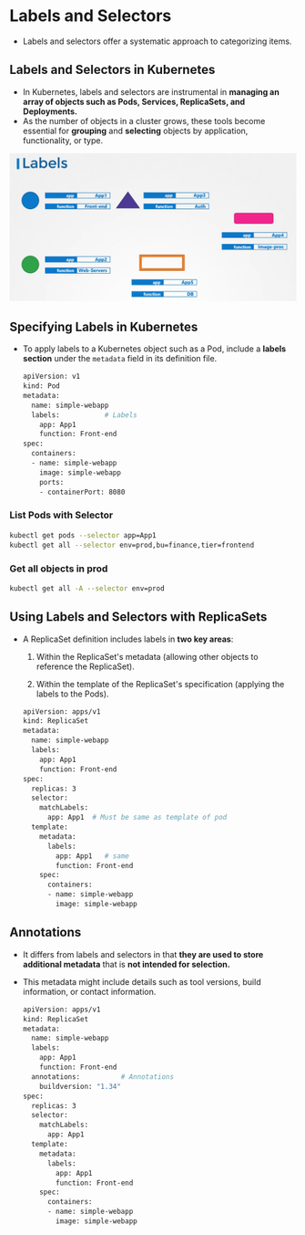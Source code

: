 # Labels and Selectors

- Labels and selectors offer a systematic approach to categorizing items. 

## Labels and Selectors in Kubernetes

-   In Kubernetes, labels and selectors are instrumental in **managing an array of objects such as Pods, Services, ReplicaSets, and Deployments.** 
-   As the number of objects in a cluster grows, these tools become essential for **grouping** and **selecting** objects by application, functionality, or type.

![](../../images/kubernetes_label.png)

## Specifying Labels in Kubernetes
- To apply labels to a Kubernetes object such as a Pod, include a **labels section** under the ```metadata``` field in its definition file. 

  ```bash
  apiVersion: v1
  kind: Pod
  metadata:
    name: simple-webapp
    labels:           # Labels
      app: App1
      function: Front-end
  spec:
    containers:
    - name: simple-webapp
      image: simple-webapp
      ports:
      - containerPort: 8080

  ```
### List Pods with Selector
```bash
kubectl get pods --selector app=App1
kubectl get all --selector env=prod,bu=finance,tier=frontend
```

### Get all objects in prod
```bash
kubectl get all -A --selector env=prod
```

## Using Labels and Selectors with ReplicaSets
- A ReplicaSet definition includes labels in **two key areas**:

    1.  Within the ReplicaSet's metadata (allowing other objects to reference the ReplicaSet).
   
   2.   Within the template of the ReplicaSet's specification (applying the labels to the Pods).

  ```bash
  apiVersion: apps/v1
  kind: ReplicaSet
  metadata:
    name: simple-webapp
    labels:
      app: App1
      function: Front-end
  spec:
    replicas: 3
    selector:
      matchLabels:
        app: App1  # Must be same as template of pod
    template:
      metadata:
        labels:
          app: App1   # same
          function: Front-end
      spec:
        containers:
        - name: simple-webapp
          image: simple-webapp
  ```

## Annotations

-   It differs from labels and selectors in that **they are used to store additional metadata** that is **not intended for selection.**
-   This metadata might include details such as tool versions, build information, or contact information.

    ```bash
    apiVersion: apps/v1
    kind: ReplicaSet
    metadata:
      name: simple-webapp
      labels:
        app: App1
        function: Front-end
      annotations:          # Annotations
        buildversion: "1.34"
    spec:
      replicas: 3
      selector:
        matchLabels:
          app: App1
      template:
        metadata:
          labels:
            app: App1
            function: Front-end
        spec:
          containers:
          - name: simple-webapp
            image: simple-webapp
    ```